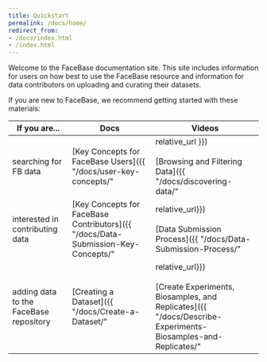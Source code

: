 ```yaml
---
title: Quickstart
permalink: /docs/home/
redirect_from:
- /docs/index.html
- /index.html
---
```


Welcome to the FaceBase documentation site. This site includes information for users on how best to use the FaceBase resource and information for data contributors on uploading and curating their datasets.

If you are new to FaceBase, we recommend getting started with these materials:

| If you are... | Docs | Videos |
|---|---|---|
| searching for FB data | [Key Concepts for FaceBase Users]({{ "/docs/user-key-concepts/" | relative_url }})<br/><br/>[Browsing and Filtering Data]({{ "/docs/discovering-data/" | relative_url }}) | [How to search for data in FaceBase - Bootcamp April 2022 (webinar)](https://youtu.be/pEF4SYzA_Aw)<br/><br/>[Walkthrough of the FaceBase site - Bootcamp April 2022 (webinar)](https://youtu.be/65G8gIcqd04) |
| interested in contributing data | [Key Concepts for FaceBase Contributors]({{ "/docs/Data-Submission-Key-Concepts/" | relative_url}})<br/><br/>[Data Submission Process]({{ "/docs/Data-Submission-Process/" | relative_url}}) | [Submitting your data to FaceBase (video)](https://youtu.be/S0gmerUo3I8)<br/><br/>[Data Submission Process - Bootcamp April 2022 (webinar)](https://youtu.be/S0gmerUo3I8) |
| adding data to the FaceBase repository | [Creating a Dataset]({{ "/docs/Create-a-Dataset/" | relative_url}})<br/><br/>[Create Experiments, Biosamples, and Replicates]({{ "/docs/Describe-Experiments-Biosamples-and-Replicates/" | relative_url}})<br/><br/>[Upload Data Files]({{ "/docs/Upload-Files/" | relative_url}}) | [Submission Demo Part 1 - Setting up metadata records - Bootcamp April 2022 (webinar)](https://youtu.be/DtYjI2rAHCs)<br/><br/>[Submission Demo Part 2: Uploading files - Bootcamp April 2022 (webinar)](https://youtu.be/BoRrrBSAOow)<br/><br/>[Submitting Protocols - Bootcamp April 2022 (webinar)](https://youtu.be/vacr9pPzbBI) |
